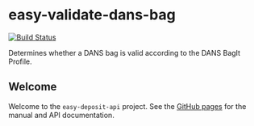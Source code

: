easy-validate-dans-bag
======================
[![Build Status](https://travis-ci.org/DANS-KNAW/easy-validate-dans-bag.png?branch=master)](https://travis-ci.org/DANS-KNAW/easy-validate-dans-bag)

Determines whether a DANS bag is valid according to the DANS BagIt Profile.


Welcome
-------

Welcome to the `easy-deposit-api` project. See the [GitHub pages](https://dans-knaw.github.io/easy-deposit-api/) for the manual and API documentation.
